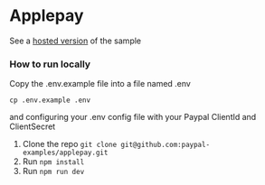 # Applepay


See a [hosted version](https://applepay-paypal-js-sdk.herokuapp.com) of the sample


### How to run locally

Copy the .env.example file into a file named .env

```
cp .env.example .env
```

and configuring your .env config file with your Paypal ClientId and ClientSecret

1. Clone the repo  `git clone git@github.com:paypal-examples/applepay.git`
2. Run `npm install`
3. Run `npm run dev`


